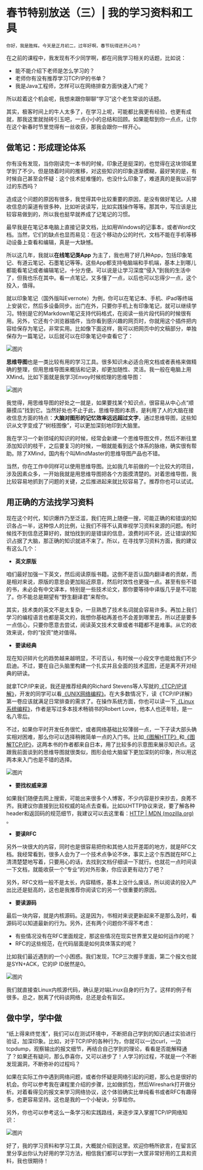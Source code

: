 # 春节特别放送（三）| 我的学习资料和工具

    你好，我是胜辉。今天是正月初二，过年好啊，春节玩得还开心吗？

在之前的课程中，我发现有不少同学啊，都在问我学习相关的话题，比如说：

*   能不能介绍下老师是怎么学习的？
*   老师你有没有推荐学习TCP/IP的书单？
*   我是Java工程师，怎样可以在网络排查方面快速入门呢？

所以趁着这个机会呢，我想来跟你聊聊“学习”这个老生常谈的话题。

其实，极客时间上的牛人太多了，在学习上呢，可能都比我更有经验，也更有成就，那我这里就抛砖引玉吧，一点小小的总结和回顾。如果能帮到你一点点，让你在这个新春时节里觉得有一丝收获，那我会跟你一样开心。

## 做笔记：形成理论体系

你有没有发现，当你刚读完一本书的时候，印象还是挺深的，也觉得在这块领域里学到了不少。但是随着时间的推移，对这些知识的印象逐渐模糊，最好笑的是，有时候自己甚至会怀疑：这个技术挺难懂的，也没什么印象了，难道真的是我以前学过的东西吗？

造成这个问题的原因有很多，我觉得其中比较重要的原因，是没有做好笔记。人接收信息的渠道有很多种，比如听说读写，比如实践操作等等。那其中，写应该是比较容易做到的，所以我也挺早就养成了记笔记的习惯。

最早我是在笔记本电脑上直接记录文档，比如用Windows的记事本，或者Word文档。当然，它们的缺点也显而易见：在这个移动办公的时代，文档不能在手机等移动设备上查看和编辑，真是一大缺憾。

所以这几年，我就以**在线笔记类App** 为主了，我也用了好几种App，包括印象笔记、有道云笔记、石墨笔记等等。这些App都支持电脑端和手机端，基本上到哪儿都能看笔记或者编辑笔记，十分方便。可以说是让学习深度“侵入”到我的生活中了，但我也乐在其中。看一点笔记，又多懂了一点，以后也可以忘得少一点，这个投入，值得。

就以印象笔记（国外版叫Evernote）为例，你可以在笔记本、手机、iPad等终端上安装它，然后多设备同步。出门在外，只要你手机上有印象笔记，就可以继续学习。特别是它的Markdown笔记支持代码格式，在阅读一些片段代码的时候很有用。另外，它还有个浏览器插件，当你看到感兴趣的网页时，你就用这个插件把内容给保存为笔记，非常实用。比如像下面这样，我可以把网页中的文稿部分，单独保存为一篇笔记，以后就可以在印象笔记中查看它了：

![图片](https://static001.geekbang.org/resource/image/7e/7f/7ec201e39ba79bd3d0d67ded7723e87f.jpg?wh=1096x343)

**思维导图**也是一类比较有用的学习工具。很多知识未必适合用文档或者表格来做精确的整理，但用思维导图来概括和记录，却更加随性、灵活。我一般在电脑上用XMind。比如下面就是我学习Envoy时候梳理的思维导图：

![图片](https://static001.geekbang.org/resource/image/c4/0c/c400d165f183db6f2c129a246a27510c.jpg?wh=1673x782)

我觉得，用思维导图的好处之一就是，如果要找某个知识点，很容易从中心点“顺藤摸瓜”找到它。当然好处也不止于此，思维导图的本质，是利用了人的大脑在接收信息方面的特点：**大脑对图形的记忆效率远远超过文字**，通过思维导图，这些知识从文字变成了“树枝图像”，可以更加深刻地印到大脑里。

我在学习一个新领域的知识的时候，经常会新建一个思维导图文件，然后不断往里添加知识的枝干，之后要复习的时候，一眼就能看到这个体系的脉络，确实很有帮助。除了XMind，国内有个叫MindMaster的思维导图产品也不错。

当然，你在工作中同样可以使用思维导图。比如我几年前做的一个比较大的项目，涉及因素众多，一开始我就是用思维导图把各个方面摸清楚的。对着思维导图，我比较容易地抓到了问题的关键，之后推进起来就比较容易了。推荐你也可以试试。

## 用正确的方法找学习资料

现在这个时代，知识爆炸乃至泛滥，我们在网上随便一搜，可能正确的和错误的知识各占一半，这种惊人的比例，让我们不得不认真审视学习资料来源的问题。有时候找不到信息还算好的，就怕找到的是错误的信息，浪费时间不说，还让错误的知识占据了大脑，那正确的知识就进不来了。所以，在寻找学习资料方面，我的建议有这么几个：

*   **英文原版**

咱们最好加强一下英文，然后阅读原版书籍。这倒不是否认国内翻译者的贡献，而是相对来说，原版的意思会更加贴近原意，然后时效性也更强一点。甚至有些不错的书，未必会有中文译本，特别是一些技术论文，那你要等待中译版几乎是不可能了。你不能总是期望有“野生翻译君”来帮你。

其实，技术类的英文不是太复杂，一旦熟悉了技术名词就会容易许多。再加上我们学习的编程语言也都是英文的，我想你基础再差也不会差到哪里去，所以还是要多一点信心，只要你愿意去尝试，阅读英文技术文章或者书籍都不是难事。从它的收效来说，你的“投资”绝对值得。

*   **要读经典**

现在知识碎片化的趋势越来越明显，不可否认，有时候一小段文字也能给我们不少启迪。不过，要在自己头脑里构建一个扎实并且全面的技术蓝图，还是离不开对经典的研读。

就拿TCP/IP来说，我还是推荐经典的Richard Stevens等人写就的[《TCP/IP详解》](https://book.douban.com/series/12438)，开发的同学可以看[《UNIX网络编程》](https://book.douban.com/subject/1500149)。在大多数情况下，读《TCP/IP详解》第一卷应该就满足日常排查的需求了。在操作系统方面，你也可以读一下[《Linux系统编程》](https://book.douban.com/subject/3907181)，作者是写过多本技术畅销书的Robert Love，他本人也还年轻，是一名八零后。

不过，如果你平时开发任务很忙，或者网络基础比较薄弱一点，一下子读大部头确实相对困难，那么你可以选择稍微简单一点的入门书。比如[《图解HTTP》](https://book.douban.com/subject/25863515)和[《图解TCP/IP》](https://book.douban.com/subject/24737674)，这两本书的作者都来自日本，用了比较多的示意图来展示知识点。这跟我前面谈到的思维导图就很类似，图形会给大脑留下更加深刻的印象，所以用这两本来入门也是不错的选择。

![图片](https://static001.geekbang.org/resource/image/6d/cd/6d029a0d239bb393a13975478bfa9bcd.jpg?wh=872x447)

*   **要找权威来源**

如果我们随便去网上搜索，可能出来很多个人博客，不少内容是抄来抄去，良莠不齐。我建议你直接到比较权威的站点去查看。比如以HTTP协议来说，要了解各种header和返回码的规范细节，我建议可以去这里看：[HTTP | MDN (mozilla.org)](https://developer.mozilla.org/en-US/docs/Web/HTTP) 。

*   **要读RFC**

另外一块很大的内容，同时也是很容易把你和其他人拉开差距的地方，就是RFC文档。我经常看到，很多人会为了一个技术点争论不休，事实上这个东西就在RFC上清清楚楚地写着，只要用心的话，去找到文档仔细读一下就行。也就花一点时间读一下文档，就能收获一个“专业”的对外形象，你应该更有动力了吧？

另外，RFC文档一般不是太长，内容精练，基本上没什么废话，所以阅读的投入产出比还是挺高的，这也是我推荐你阅读它的另一个很重要的原因。

*   **要读源码**

最后一块内容，就是内核源码。这是因为，书相对来说更新起来不是那么及时，看源码可以知道最新的行为。另外，还有两个问题你不得不考虑：

*   有些情况没有在RFC里面规定，那这些情况在现实世界里又是如何运作的呢？
*   RFC的这些规范，在代码层面是如何具体落实的呢？

比如我们最近遇到的一个小困惑。我们发现，TCP三次握手里面，第二个报文也就是SYN+ACK，它的IP ID居然是0。

![图片](https://static001.geekbang.org/resource/image/b1/a7/b1c76b580c70b24f9d537154f5df27a7.jpg?wh=374x167)

我们就直接查Linux内核源代码，确认是对端Linux自身的行为了。这样的例子有很多。总之，脱离了代码谈网络，总还是会有盲区。

## 做中学，学中做

“纸上得来终觉浅”，我们可以在测试环境中，不断把自己学到的知识通过实验进行验证，加深印象。比如，对于TCP/IP的各种行为，你就可以一边curl，一边tcpdump，观察输出的报文细节，再结合自己学到的理论，看看是否能解释通了？如果还有疑问，那么恭喜你，又可以进步了！人学习的过程，不就是一个不断发现漏洞，不断弥补的过程吗？

如果在实际工作中遇到网络问题，或者你怀疑是网络引起的问题，那么也是很好的机会。你可以参考我在课程里介绍的步骤，比如做抓包，然后Wireshark打开做分析。对着看得见的报文来学习网络协议，这个体验确实比单纯看书或者RFC有趣得多，也更容易坚持。这也是我的一个小秘诀，分享给你。

另外，你也可以参考这么一条学习和实践路线，来逐步深入掌握TCP/IP网络知识：

![图片](https://static001.geekbang.org/resource/image/5f/cb/5f5203c9cc875bef70d44484699264cb.jpg?wh=1920x538)

好了，我的学习资料和学习工具，大概就介绍到这里。欢迎你畅所欲言，在留言区里分享出你认为好用的学习方法，相信我们都可以学到一大筐非常好用的工具和资料，我也很期待！
    